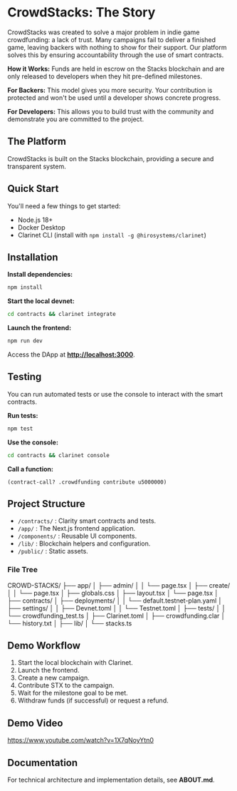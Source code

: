 # **CrowdStacks: The Story**

CrowdStacks was created to solve a major problem in indie game crowdfunding: a lack of trust. Many campaigns fail to deliver a finished game, leaving backers with nothing to show for their support. Our platform solves this by ensuring accountability through the use of smart contracts.

**How it Works:** Funds are held in escrow on the Stacks blockchain and are only released to developers when they hit pre-defined milestones.

**For Backers:** This model gives you more security. Your contribution is protected and won't be used until a developer shows concrete progress.

**For Developers:** This allows you to build trust with the community and demonstrate you are committed to the project.

## **The Platform**

CrowdStacks is built on the Stacks blockchain, providing a secure and transparent system.

## **Quick Start**

You'll need a few things to get started:

* Node.js 18+
* Docker Desktop
* Clarinet CLI (install with `npm install -g @hirosystems/clarinet`)

## **Installation**

**Install dependencies:**

```bash
npm install
```

**Start the local devnet:**

```bash
cd contracts && clarinet integrate
```

**Launch the frontend:**

```bash
npm run dev
```

Access the DApp at **[http://localhost:3000](http://localhost:3000)**.

## **Testing**

You can run automated tests or use the console to interact with the smart contracts.

**Run tests:**

```bash
npm test
```

**Use the console:**

```bash
cd contracts && clarinet console
```

**Call a function:**

```clarity
(contract-call? .crowdfunding contribute u5000000)
```

## Project Structure

- `/contracts/` : Clarity smart contracts and tests.  
- `/app/` : The Next.js frontend application.  
- `/components/` : Reusable UI components.  
- `/lib/` : Blockchain helpers and configuration.  
- `/public/` : Static assets.  

### File Tree
CROWD-STACKS/
├── app/
│   ├── admin/
│   │   └── page.tsx
│   ├── create/
│   │   └── page.tsx
│   ├── globals.css
│   ├── layout.tsx
│   └── page.tsx
│
├── contracts/
│   ├── deployments/
│   │   └── default.testnet-plan.yaml
│   ├── settings/
│   │   ├── Devnet.toml
│   │   └── Testnet.toml
│   ├── tests/
│   │   └── crowdfunding_test.ts
│   ├── Clarinet.toml
│   ├── crowdfunding.clar
│   └── history.txt
│
├── lib/
│   └── stacks.ts


## **Demo Workflow**

1. Start the local blockchain with Clarinet.
2. Launch the frontend.
3. Create a new campaign.
4. Contribute STX to the campaign.
5. Wait for the milestone goal to be met.
6. Withdraw funds (if successful) or request a refund.


## **Demo Video**
https://www.youtube.com/watch?v=1X7qNoyYtn0

## **Documentation**

For technical architecture and implementation details, see **ABOUT.md**.
